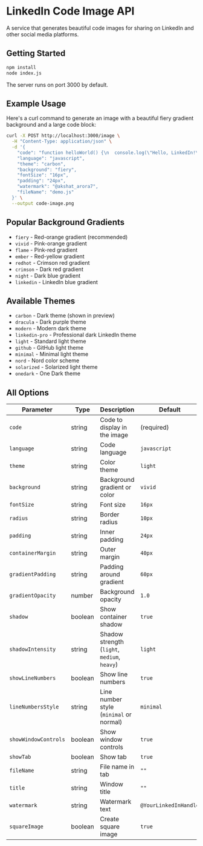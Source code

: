 # LinkedIn Code Image API

A service that generates beautiful code images for sharing on LinkedIn and other social media platforms.

## Getting Started

```bash
npm install
node index.js
```

The server runs on port 3000 by default.

## Example Usage

Here's a curl command to generate an image with a beautiful fiery gradient background and a large code block:

```bash
curl -X POST http://localhost:3000/image \
  -H "Content-Type: application/json" \
  -d '{
    "code": "function helloWorld() {\n  console.log(\"Hello, LinkedIn!\");\n  return \"Connection established!\";\n}\n\nfunction sum(a, b) {\n  return a + b;\n}\n\nfor (let i = 0; i < 10; i++) {\n  console.log(\"Number:\", i);\n}\n\nconst arr = [1,2,3,4,5];\narr.forEach(n => console.log(n));\n\nclass Greeter {\n  constructor(name) {\n    this.name = name;\n  }\n  greet() {\n    return `Hello, ${this.name}!`;\n  }\n}\n\nconst g = new Greeter(\"World\");\nconsole.log(g.greet());\n\n// More lines for demonstration\nlet total = 0;\nfor (const n of arr) {\n  total += n;\n}\nconsole.log(\"Total:\", total);\n",
    "language": "javascript",
    "theme": "carbon",
    "background": "fiery",
    "fontSize": "16px",
    "padding": "24px",
    "watermark": "@akshat_arora7",
    "fileName": "demo.js"
  }' \
  --output code-image.png
```

## Popular Background Gradients

- `fiery` - Red-orange gradient (recommended)
- `vivid` - Pink-orange gradient
- `flame` - Pink-red gradient
- `ember` - Red-yellow gradient
- `redhot` - Crimson red gradient
- `crimson` - Dark red gradient
- `night` - Dark blue gradient
- `linkedin` - LinkedIn blue gradient

## Available Themes

- `carbon` - Dark theme (shown in preview)
- `dracula` - Dark purple theme
- `modern` - Modern dark theme
- `linkedin-pro` - Professional dark LinkedIn theme
- `light` - Standard light theme
- `github` - GitHub light theme
- `minimal` - Minimal light theme
- `nord` - Nord color scheme
- `solarized` - Solarized light theme
- `onedark` - One Dark theme

## All Options

| Parameter | Type | Description | Default |
|-----------|------|-------------|---------|
| `code` | string | Code to display in the image | (required) |
| `language` | string | Code language | `javascript` |
| `theme` | string | Color theme | `light` |
| `background` | string | Background gradient or color | `vivid` |
| `fontSize` | string | Font size | `16px` |
| `radius` | string | Border radius | `10px` |
| `padding` | string | Inner padding | `24px` |
| `containerMargin` | string | Outer margin | `40px` |
| `gradientPadding` | string | Padding around gradient | `60px` |
| `gradientOpacity` | number | Background opacity | `1.0` |
| `shadow` | boolean | Show container shadow | `true` |
| `shadowIntensity` | string | Shadow strength (`light`, `medium`, `heavy`) | `light` |
| `showLineNumbers` | boolean | Show line numbers | `true` |
| `lineNumbersStyle` | string | Line number style (`minimal` or normal) | `minimal` |
| `showWindowControls` | boolean | Show window controls | `true` |
| `showTab` | boolean | Show tab | `true` |
| `fileName` | string | File name in tab | `""` |
| `title` | string | Window title | `""` |
| `watermark` | string | Watermark text | `@YourLinkedInHandle` |
| `squareImage` | boolean | Create square image | `true` |
